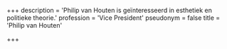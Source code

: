 +++
description = 'Philip van Houten is geïnteresseerd in esthetiek en politieke theorie.'
profession = 'Vice President'
pseudonym = false
title = 'Philip van Houten'

+++

